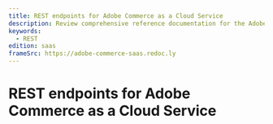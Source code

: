 ```yaml
---
title: REST endpoints for Adobe Commerce as a Cloud Service
description: Review comprehensive reference documentation for the Adobe Commerce as a Cloud Service REST API schema.
keywords:
  - REST
edition: saas
frameSrc: https://adobe-commerce-saas.redoc.ly
--- 
```


# REST endpoints for Adobe Commerce as a Cloud Service
